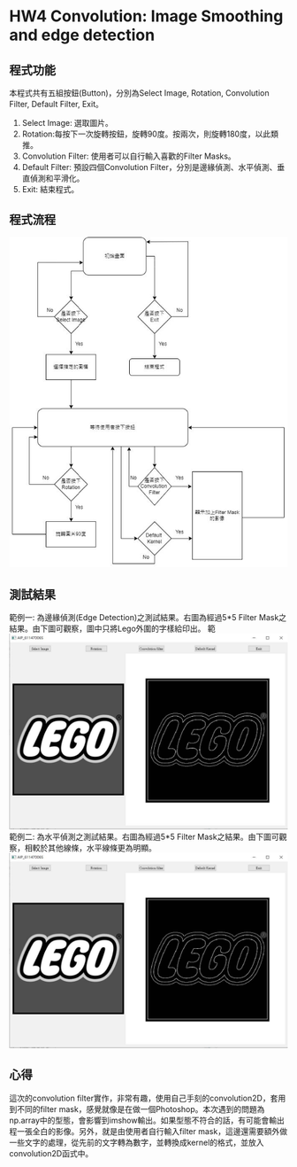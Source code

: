 # HW4 Convolution: Image Smoothing and edge detection

## 程式功能
本程式共有五組按鈕(Button)，分別為Select Image, Rotation, Convolution Filter, Default Filter, Exit。
1. Select Image: 選取圖片。
2. Rotation:每按下一次旋轉按鈕，旋轉90度。按兩次，則旋轉180度，以此類推。
3. Convolution Filter: 使用者可以自行輸入喜歡的Filter Masks。
4. Default Filter: 預設四個Convolution Filter，分別是邊緣偵測、水平偵測、垂直偵測和平滑化。
5. Exit: 結束程式。

## 程式流程
![](/Images/hw4.jpg)


## 測試結果
範例一: 為邊緣偵測(Edge Detection)之測試結果。右圖為經過5\*5 Filter Mask之結果。由下圖可觀察，圖中只將Lego外圍的字樣給印出。
範
![](/Images/hw4_1.jpg)
範例二: 為水平偵測之測試結果。右圖為經過5\*5 Filter Mask之結果。由下圖可觀察，相較於其他線條，水平線條更為明顯。
![](/Images/hw4_1.jpg)

## 心得
這次的convolution filter實作，非常有趣，使用自己手刻的convolution2D，套用到不同的filter mask，感覺就像是在做一個Photoshop。本次遇到的問題為np.array中的型態，會影響到imshow輸出。如果型態不符合的話，有可能會輸出程一張全白的影像。另外，就是由使用者自行輸入filter mask，這邊還需要額外做一些文字的處理，從先前的文字轉為數字，並轉換成kernel的格式，並放入convolution2D函式中。